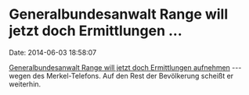 Generalbundesanwalt Range will jetzt doch Ermittlungen \...
===========================================================

Date: 2014-06-03 18:58:07

[Generalbundesanwalt Range will jetzt doch Ermittlungen
aufnehmen](http://www.tagesschau.de/inland/generalbundesanwalt-nsa106.html)
--- wegen des Merkel-Telefons. Auf den Rest der Bevölkerung scheißt er
weiterhin.
